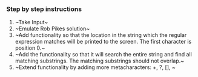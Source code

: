 ### Step by step instructions

1. ~Take Input~
2. ~Emulate Rob Pikes solution~
3. ~Add functionality so that the location in the string which the regular expression matches will be printed to the screen. The first character is position 0.~
4. ~Add the functionality so that it will search the entire string and find all matching substrings. The matching substrings should not overlap.~
5. ~Extend functionality by adding more metacharacters: +, ?, [], \~
